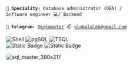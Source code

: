 <code>👷 **Speciality:** Database administrator (DBA) / Software engineer 💻/ Backend </code>  

<code>💬 **telegram:** [@sqlmaster](https://telegram.me/sqlmaster) 📫 [globalalek@gmail.com](mailto:globalalek@gmail.com)</code>  

![Shell](https://img.shields.io/badge/1-shell-yellowgreen) ![pgSQL](https://img.shields.io/badge/1-pgSQL-green) ![TSQL](https://img.shields.io/badge/3-TSQL-blue)  
![Static Badge](https://img.shields.io/badge/4-greenplum-green) ![Static Badge](https://img.shields.io/badge/5-clickhouse-red?style=flat&logo=https%3A%2F%2Fimg.shields.io%2Fbadge%2Fany_text-you_like-blue)


<!--- стили оформления https://shields.io/ --->
![sql_master_380x217](https://user-images.githubusercontent.com/15075759/36085081-1e61376c-0fd4-11e8-9318-6c1fac6eebe8.png)
